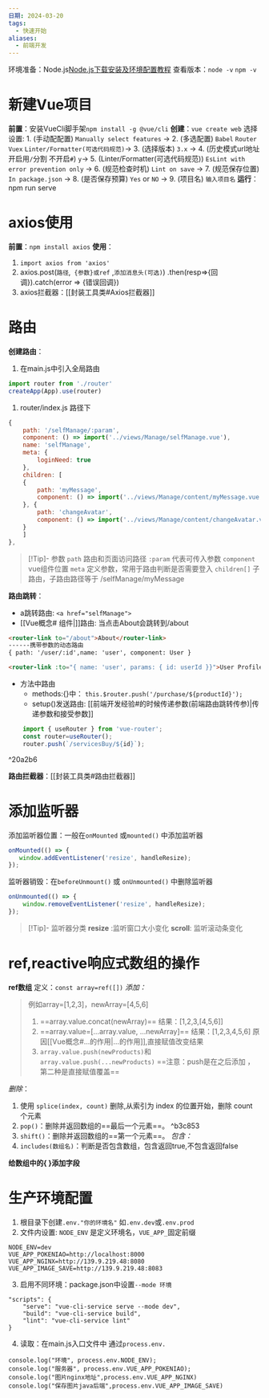 ```yaml
---
日期: 2024-03-20
tags:
  - 快速开始
aliases:
  - 前端开发
---
```

环境准备：Node.js[Node.js下载安装及环境配置教程](https://blog.csdn.net/WHF__/article/details/129362462)
查看版本：`node -v` `npm -v`

# 新建Vue项目
**前置**：安装VueCli脚手架`npm install -g @vue/cli` 
**创建**：`vue create web`
选择设置:
	1. (手动配配置) `Manually select features` ->
	2. (多选配置) `Babel` `Router` `Vuex` `Linter/Formatter(可选代码规范)`->
	3. (选择版本) `3.x` ->
	4. (历史模式url地址开启用`/`分割 不开启`#`) `y`->
	5. (Linter/Formatter(可选代码规范)) `EsLint with error prevention only` ->
	6. (规范检查时机) `Lint on save` ->
	7. (规范保存位置) `In package.json` ->
	8. (是否保存预算) `Yes` or `NO` ->
	9. (项目名) `输入项目名` 
**运行**：npm run serve
# axios使用
**前置**：`npm install axios`
**使用**：
1. `import axios from 'axios'`
2. axios.post(`路径`,` {参数}或ref` ,`添加消息头(可选)`) .then(resp=>{回调}).catch(error => {错误回调})
3. axios拦截器：[[封装工具类#Axios拦截器]]

# 路由
**创建路由**：
1. 在main.js中引入全局路由
```js
import router from './router'
createApp(App).use(router)
```
1. router/index.js 路径下
```js fold:设置路由路径
{  
	path: '/selfManage/:param',  
	component: () => import('../views/Manage/selfManage.vue'),  
	name: 'selfManage',
	meta: {  
		loginNeed: true  
	},  
	children: [
	{  
		path: 'myMessage',  
		component: () => import('../views/Manage/content/myMessage.vue'),  
	}, {  
		path: 'changeAvatar',  
		component: () => import('../views/Manage/content/changeAvatar.vue')  
	}  
	]
},
```

> [!Tip]- 参数
> `path` 路由和页面访问路径 `:param` 代表可传入参数
> `component` vue组件位置
> `meta` 定义参数，常用于路由判断是否需要登入
> `children[]` 子路由，子路由路径等于 /selfManage/myMessage

**路由跳转**：
- a跳转路由: `<a href="selfManage">`
- [[Vue概念#<router-view > 组件|<router-link>]]路由: 当点击About会跳转到/about
```html fold:代码示例
<router-link to="/about">About</router-link>
------携带参数的动态路由
{ path: '/user/:id',name: 'user', component: User }

<router-link :to="{ name: 'user', params: { id: userId }}">User Profile</router-link>
```
- 方法中路由
	- methods:{}中： `this.$router.push('/purchase/${productId}');` 
	- setup()发送路由: [[前端开发经验#<router-view >的时候传递参数(前端路由跳转传参)|传递参数和接受参数]]
```js
	import { useRouter } from 'vue-router';
	const router=useRouter();
	router.push(`/servicesBuy/${id}`);
```
^20a2b6

**路由拦截器**：[[封装工具类#路由拦截器]]


# 添加监听器
 添加监听器位置：一般在`onMounted` 或`mounted()` 中添加监听器
 ```js
onMounted(() => {  
	window.addEventListener('resize', handleResize);  
});
 ```
 监听器销毁：在`beforeUnmount()` 或 `onUnmounted()` 中删除监听器
```js
onUnmounted(() => {  
	window.removeEventListener('resize', handleResize);  
});
```

> [!Tip]- 监听器分类
> **resize** :监听窗口大小变化
> **scroll**: 监听滚动条变化

# ref,reactive响应式数组的操作
**ref数组**
	定义：`const array=ref([])` 
*添加：*
>例如array=\[1,2,3\]，newArray=\[4,5,6\]
>1. ==array.value.concat(newArray)== 结果：\[1,2,3,\[4,5,6\]\]
>2. ==array.value=\[...array.value, ...newArray\]== 结果：\[1,2,3,4,5,6\] 原因[[Vue概念#...的作用|...的作用]],直接赋值改变结果
>3. `array.value.push(newProducts)`和`array.value.push(...newProducts)`
>==注意：push是在之后添加 ，第二种是直接赋值覆盖==

*删除*：
1. 使用 `splice(index, count)` 删除,从索引为 index 的位置开始，删除 count 个元素
2. `pop()`：删除并返回数组的==最后一个元素==。 ^b3c853
3.  `shift()`：删除并返回数组的==第一个元素==。
*包含：*
1. `includes(数组名)`：判断是否包含数组，包含返回true,不包含返回false

**给数组中的{ }添加字段**
>


# 生产环境配置
1. 根目录下创建`.env."你的环境名"` 如`.env.dev`或`.env.prod`
2. 文件内设置: `NODE_ENV` 是定义环境名，`VUE_APP_`固定前缀
```
NODE_ENV=dev  
VUE_APP_POKENIAO=http://localhost:8000  
VUE_APP_NGINX=http://139.9.219.48:8080  
VUE_APP_IMAGE_SAVE=http://139.9.219.48:8083
```
3. 启用不同环境：package.json中设置`--mode 环境`
```
"scripts": {
	"serve": "vue-cli-service serve --mode dev",
	"build": "vue-cli-service build",
	"lint": "vue-cli-service lint"
}
```
4. 读取：在main.js入口文件中 通过`process.env.`
```
console.log("环境", process.env.NODE_ENV);  
console.log("服务器", process.env.VUE_APP_POKENIAO);  
console.log("图片nginx地址",process.env.VUE_APP_NGINX)  
console.log("保存图片java后端",process.env.VUE_APP_IMAGE_SAVE)
```